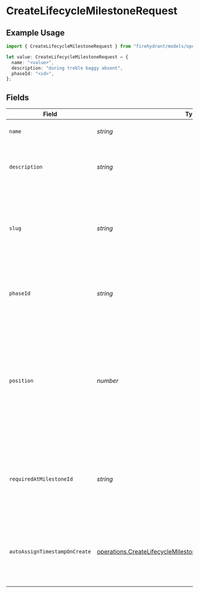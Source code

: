 # CreateLifecycleMilestoneRequest

## Example Usage

```typescript
import { CreateLifecycleMilestoneRequest } from "firehydrant/models/operations";

let value: CreateLifecycleMilestoneRequest = {
  name: "<value>",
  description: "during treble baggy absent",
  phaseId: "<id>",
};
```

## Fields

| Field                                                                                                                                            | Type                                                                                                                                             | Required                                                                                                                                         | Description                                                                                                                                      |
| ------------------------------------------------------------------------------------------------------------------------------------------------ | ------------------------------------------------------------------------------------------------------------------------------------------------ | ------------------------------------------------------------------------------------------------------------------------------------------------ | ------------------------------------------------------------------------------------------------------------------------------------------------ |
| `name`                                                                                                                                           | *string*                                                                                                                                         | :heavy_check_mark:                                                                                                                               | The name of the milestone                                                                                                                        |
| `description`                                                                                                                                    | *string*                                                                                                                                         | :heavy_check_mark:                                                                                                                               | A long-form description of the milestone's purpose                                                                                               |
| `slug`                                                                                                                                           | *string*                                                                                                                                         | :heavy_minus_sign:                                                                                                                               | A unique identifier for the milestone. If not provided, one will be generated from the name.                                                     |
| `phaseId`                                                                                                                                        | *string*                                                                                                                                         | :heavy_check_mark:                                                                                                                               | The ID of the phase to which the milestone should belong                                                                                         |
| `position`                                                                                                                                       | *number*                                                                                                                                         | :heavy_minus_sign:                                                                                                                               | The position of the milestone within the phase. If not provided, the milestone will be added as the last milestone in the phase.                 |
| `requiredAtMilestoneId`                                                                                                                          | *string*                                                                                                                                         | :heavy_minus_sign:                                                                                                                               | The ID of a later milestone that cannot be started until this milestone has a timestamp populated                                                |
| `autoAssignTimestampOnCreate`                                                                                                                    | [operations.CreateLifecycleMilestoneAutoAssignTimestampOnCreate](../../models/operations/createlifecyclemilestoneautoassigntimestamponcreate.md) | :heavy_minus_sign:                                                                                                                               | The setting for auto-assigning the milestone's timestamp during incident declaration                                                             |
